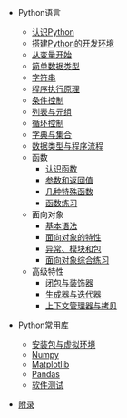 
* Python语言
  * [认识Python](docs/a-base/1-认识)
  * [搭建Python的开发环境](docs/a-base/2-环境)
  * [从变量开始](docs/a-base/3-变量)
  * [简单数据类型](docs/a-base/4-类型)
  * [字符串](docs/a-base/5-字符)
  * [程序执行原理](docs/a-base/6-原理)
  * [条件控制](docs/a-base/7-条件)
  * [列表与元组](docs/a-base/8-列表)
  * [循环控制](docs/a-base/9-循环)
  * [字典与集合](docs/a-base/10-字典)
  * [数据类型与程序流程](docs/a-base/11-类型)
  * 函数
    * [认识函数](docs/b-def/1-基础)
    * [参数和返回值](docs/b-def/2-参数)
    * [几种特殊函数](docs/b-def/3-特殊)
    * [函数练习](docs/b-def/4-文件)
  * 面向对象
    * [基本语法](docs/c-class/1-基础)
    * [面向对象的特性](docs/c-class/2-特性)
    * [异常、模块和包](docs/c-class/3-异常)
    * [面向对象综合练习](docs/c-class/4-练习)
  * 高级特性
    * [闭包与装饰器](docs/d-other/1-装饰)
    * [生成器与迭代器](docs/d-other/2-迭代)
    * [上下文管理器与拷贝](docs/d-other/3-拷贝)

* Python常用库
  * [安装包与虚拟环境](docs/e-usage/1-环境.md)
  * [Numpy](docs/e-usage/2-numpy.md)
  * [Matplotlib](docs/e-usage/3-matplotlib.md)
  * [Pandas](docs/e-usage/4-pandas.md)
  * [软件测试](docs/e-usage/5-unitest.md)

* [附录](docs/附录.md)
    
